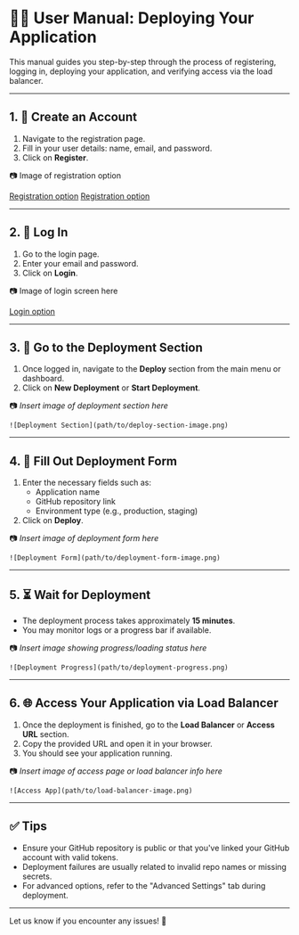 
# 🧑‍💻 User Manual: Deploying Your Application

This manual guides you step-by-step through the process of registering, logging in, deploying your application, and verifying access via the load balancer.

---

## 1. 📝 Create an Account

1. Navigate to the registration page.
2. Fill in your user details: name, email, and password.
3. Click on **Register**.

📷 Image of registration option

[Registration option](assets/images/r1.png)
[Registration option](assets/images/r1.png)

---

## 2. 🔐 Log In

1. Go to the login page.
2. Enter your email and password.
3. Click on **Login**.

📷 Image of login screen here

[Login option](assets/images/r1.png)


---

## 3. 🚀 Go to the Deployment Section

1. Once logged in, navigate to the **Deploy** section from the main menu or dashboard.
2. Click on **New Deployment** or **Start Deployment**.

📷 _Insert image of deployment section here_
```
![Deployment Section](path/to/deploy-section-image.png)
```

---

## 4. 🧾 Fill Out Deployment Form

1. Enter the necessary fields such as:
    - Application name
    - GitHub repository link
    - Environment type (e.g., production, staging)
2. Click on **Deploy**.

📷 _Insert image of deployment form here_
```
![Deployment Form](path/to/deployment-form-image.png)
```

---

## 5. ⏳ Wait for Deployment

- The deployment process takes approximately **15 minutes**.
- You may monitor logs or a progress bar if available.

📷 _Insert image showing progress/loading status here_
```
![Deployment Progress](path/to/deployment-progress.png)
```

---

## 6. 🌐 Access Your Application via Load Balancer

1. Once the deployment is finished, go to the **Load Balancer** or **Access URL** section.
2. Copy the provided URL and open it in your browser.
3. You should see your application running.

📷 _Insert image of access page or load balancer info here_
```
![Access App](path/to/load-balancer-image.png)
```

---

## ✅ Tips

- Ensure your GitHub repository is public or that you've linked your GitHub account with valid tokens.
- Deployment failures are usually related to invalid repo names or missing secrets.
- For advanced options, refer to the "Advanced Settings" tab during deployment.

---

Let us know if you encounter any issues! 🚀
